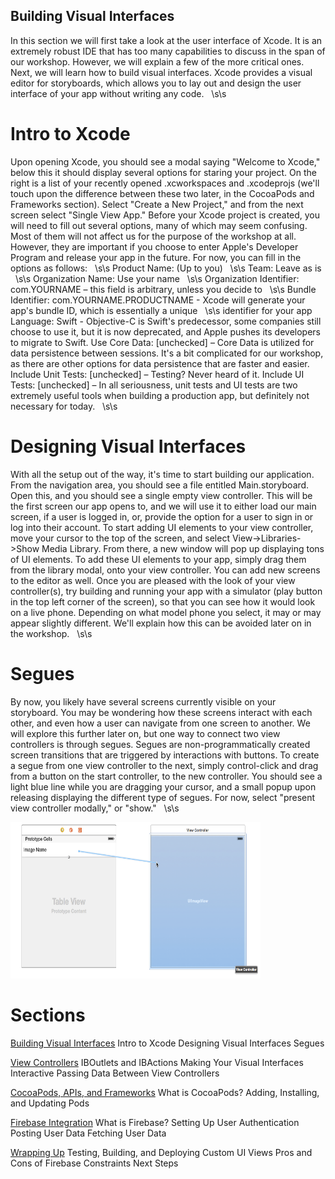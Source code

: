 ## Building Visual Interfaces
In this section we will first take a look at the user interface of Xcode. It is an extremely robust IDE that has too many capabilities to discuss in the span of our workshop. However, we will explain a few of the more critical ones. Next, we will learn how to build visual interfaces. Xcode provides a visual editor for storyboards, which allows you to lay out and design the user interface of your app without writing any code. &nbsp; \s\s

#   Intro to Xcode
Upon opening Xcode, you should see a modal saying "Welcome to Xcode," below this it should display several options for staring your project. On the right is a list of your recently opened .xcworkspaces and .xcodeprojs (we'll touch upon the difference between these two later, in the CocoaPods and Frameworks section). Select "Create a New Project," and from the next screen select "Single View App." Before your Xcode project is created, you will need to fill out several options, many of which may seem confusing. Most of them will not affect us for the purpose of the workshop at all. However, they are important if you choose to enter Apple's Developer Program and release your app in the future. For now, you can fill in the options as follows: &nbsp; \s\s
Product Name: (Up to you) &nbsp; \s\s
Team: Leave as is &nbsp; \s\s
Organization Name: Use your name &nbsp; \s\s
Organization Identifier: com.YOURNAME – this field is arbitrary, unless you decide to &nbsp; \s\s
Bundle Identifier: com.YOURNAME.PRODUCTNAME - Xcode will generate your app's bundle ID, which is essentially a unique &nbsp; \s\s identifier for your app
Language: Swift - Objective-C is Swift's predecessor, some companies still choose to use it, but it is now deprecated, and Apple pushes its developers to migrate to Swift.
Use Core Data: [unchecked] – Core Data is utilized for data persistence between sessions. It's a bit complicated for our workshop, as there are other options for data persistence that are faster and easier.
Include Unit Tests: [unchecked] – Testing? Never heard of it.
Include UI Tests: [unchecked] – In all seriousness, unit tests and UI tests are two extremely useful tools when building a production app, but definitely not necessary for today. &nbsp; \s\s


#   Designing Visual Interfaces
With all the setup out of the way, it's time to start building our application. From the navigation area, you should see a file entitled Main.storyboard. Open this, and you should see a single empty view controller. This will be the first screen our app opens to, and we will use it to either load our main screen, if a user is logged in, or, provide the option for a user to sign in or log into their account. To start adding UI elements to your view controller, move your cursor to the top of the screen, and select View->Libraries->Show Media Library. From there, a new window will pop up displaying tons of UI elements. To add these UI elements to your app, simply drag them from the library modal, onto your view controller. You can add new screens to the editor as well. Once you are pleased with the look of your view controller(s), try building and running your app with a simulator (play button in the top left corner of the screen), so that you can see how it would look on a live phone. Depending on what model phone you select, it may or may appear slightly different. We'll explain how this can be avoided later on in the workshop. &nbsp; \s\s

#   Segues
By now, you likely have several screens currently visible on your storyboard. You may be wondering how these screens interact with each other, and even how a user can navigate from one screen to another. We will explore this further later on, but one way to connect two view controllers is through segues. Segues are non-programmatically created screen transitions that are triggered by interactions with buttons. To create a segue from one view controller to the next, simply control-click and drag from a button on the start controller, to the new controller. You should see a light blue line while you are dragging your cursor, and a small popup upon releasing displaying the different type of segues. For now, select "present view controller modally," or "show." &nbsp; \s\s

<img src="workshopImages/segue.png"
alt="Segue"
height="250" width="400" />


# Sections


<a href="Visual-Interfaces.md">Building Visual Interfaces</a>
Intro to Xcode
Designing Visual Interfaces
Segues


<a href="ViewControllers.md">View Controllers</a>
IBOutlets and IBActions
Making Your Visual Interfaces Interactive
Passing Data Between View Controllers


<a href="Frameworks.md">CocoaPods, APIs, and Frameworks</a>
What is CocoaPods?
Adding, Installing, and Updating Pods

<a href="Firebase.md">Firebase Integration</a>
What is Firebase?
Setting Up
User Authentication
Posting User Data
Fetching User Data

<a href="Conclusion.md">Wrapping Up</a>
Testing, Building, and Deploying
Custom UI Views
Pros and Cons of Firebase
Constraints
Next Steps
